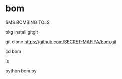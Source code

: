 # bom
SMS BOMBING TOLS










pkg install gitgit











git clone https://github.com/SECRET-MAFIYA/bom.git
















cd bom











ls 













python bom.py 
